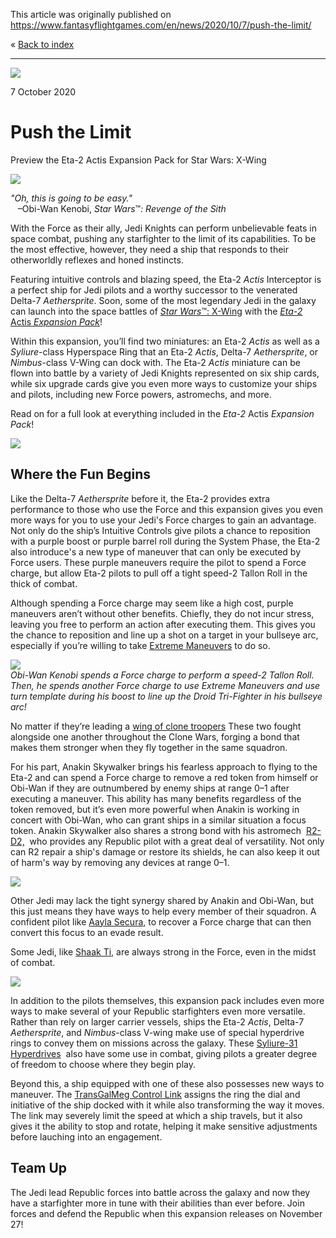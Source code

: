 This article was originally published on https://www.fantasyflightgames.com/en/news/2020/10/7/push-the-limit/

&laquo; [Back to index](../index.md)

---

![](swz79_preview1.jpg)

7 October 2020

Push the Limit
==============

Preview the Eta-2 Actis Expansion Pack for Star Wars: X-Wing

![](swz79_box_left.png)

_"Oh, this is going to be easy."_  
   –Obi-Wan Kenobi, _Star Wars_™_: Revenge of the Sith_

With the Force as their ally, Jedi Knights can perform unbelievable feats in space combat, pushing any starfighter to the limit of its capabilities. To be the most effective, however, they need a ship that responds to their otherworldly reflexes and honed instincts.

Featuring intuitive controls and blazing speed, the Eta-2 _Actis_ Interceptor is a perfect ship for Jedi pilots and a worthy successor to the venerated Delta-7 _Aethersprite_. Soon, some of the most legendary Jedi in the galaxy can launch into the space battles of [_Star Wars_™: X-Wing](https://www.fantasyflightgames.com/en/products/x-wing-second-edition/) with the [_Eta-2_ Actis _Expansion Pack_](https://www.fantasyflightgames.com/en/products/x-wing-second-edition/products/eta-2-actis-expansion-pack/)!

Within this expansion, you’ll find two miniatures: an Eta-2 _Actis_ as well as a _Syliure_\-class Hyperspace Ring that an Eta-2 _Actis_, Delta-7 _Aethersprite_, or _Nimbus_\-class V-Wing can dock with. The Eta-2 _Actis_ miniature can be flown into battle by a variety of Jedi Knights represented on six ship cards, while six upgrade cards give you even more ways to customize your ships and pilots, including new Force powers, astromechs, and more.

Read on for a full look at everything included in the _Eta-2_ Actis _Expansion Pack_!

![](swz79_a1_ship_art.png)

Where the Fun Begins
--------------------

Like the Delta-7 _Aethersprite_ before it, the Eta-2 provides extra performance to those who use the Force and this expansion gives you even more ways for you to use your Jedi's Force charges to gain an advantage. Not only do the ship’s Intuitive Controls give pilots a chance to reposition with a purple boost or purple barrel roll during the System Phase, the Eta-2 also introduce's a new type of maneuver that can only be executed by Force users. These purple maneuvers require the pilot to spend a Force charge, but allow Eta-2 pilots to pull off a tight speed-2 Tallon Roll in the thick of combat.

Although spending a Force charge may seem like a high cost, purple maneuvers aren’t without other benefits. Chiefly, they do not incur stress, leaving you free to perform an action after executing them. This gives you the chance to reposition and line up a shot on a target in your bullseye arc, especially if you’re willing to take [Extreme Maneuvers](swz79_extreme-maneuvers.png) to do so.

![](swz79_a1_diagram.jpg)  
_Obi-Wan Kenobi spends a Force charge to perform a speed-2 Tallon Roll. Then, he spends another Force charge to use Extreme Maneuvers and use turn template during his boost to line up the Droid Tri-Fighter in his bullseye arc!_

No matter if they’re leading a [wing of clone troopers](swz79_jedi-commander2.png) These two fought alongside one another throughout the Clone Wars, forging a bond that makes them stronger when they fly together in the same squadron.

For his part, Anakin Skywalker brings his fearless approach to flying to the Eta-2 and can spend a Force charge to remove a red token from himself or Obi-Wan if they are outnumbered by enemy ships at range 0–1 after executing a maneuver. This ability has many benefits regardless of the token removed, but it’s even more powerful when Anakin is working in concert with Obi-Wan, who can grant ships in a similar situation a focus token. Anakin Skywalker also shares a strong bond with his astromech  [R2-D2,](swz79_r2d2.png)  who provides any Republic pilot with a great deal of versatility. Not only can R2 repair a ship's damage or restore its shields, he can also keep it out of harm's way by removing any devices at range 0–1.

![](swz79_a1_cardfan.png)

Other Jedi may lack the tight synergy shared by Anakin and Obi-Wan, but this just means they have ways to help every member of their squadron. A confident pilot like [Aayla Secura,](swz79_aayla-secura.png) to recover a Force charge that can then convert this focus to an evade result.

Some Jedi, like [Shaak Ti,](swz79_shaak-ti.png) are always strong in the Force, even in the midst of combat.

![](swz79_a1_art.png)

In addition to the pilots themselves, this expansion pack includes even more ways to make several of your Republic starfighters even more versatile. Rather than rely on larger carrier vessels, ships the Eta-2 _Actis_, Delta-7 _Aethersprite_, and _Nimbus_\-class V-wing make use of special hyperdrive rings to convey them on missions across the galaxy. These [Syliure-31 Hyperdrives](swz79_syliure-31_hyperdrive.png)  also have some use in combat, giving pilots a greater degree of freedom to choose where they begin play.

Beyond this, a ship equipped with one of these also possesses new ways to maneuver. The [TransGalMeg Control Link](swz79_transgalmeg-control-link.png) assigns the ring the dial and initiative of the ship docked with it while also transforming the way it moves. The link may severely limit the speed at which a ship travels, but it also gives it the ability to stop and rotate, helping it make sensitive adjustments before lauching into an engagement.

Team Up
-------

The Jedi lead Republic forces into battle across the galaxy and now they have a starfighter more in tune with their abilities than ever before. Join forces and defend the Republic when this expansion releases on November 27!

[](http://community.fantasyflightgames.com/index.php?/forum/222-x-wing/)